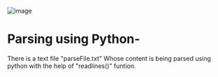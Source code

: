 ![image](https://github.com/AdityaVishwakarma22/Parsing-Python-/assets/70526197/cd081879-32ad-489c-8e37-6afcba41e31c)
# Parsing using Python-

There is a text file "parseFile.txt"
Whose content is being parsed using python with the help of "readlines()" funtion.
